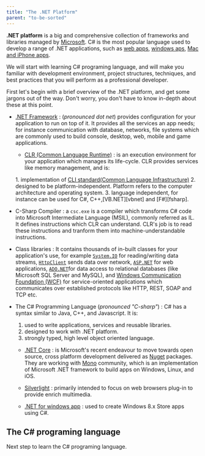 ```yaml
---
title: "The .NET Platform"
parent: "to-be-sorted"
---
```


**.NET platform** is a big and comprehensive collection of frameworks and libraries managed by [Microsoft](https://www.microsoft.com/net). C# is the most popular language used to develop a range of .NET applications, such as [web apps](http://www.asp.net/), [windows aps](https://dev.windows.com/en-us/), [Mac and iPhone apps](https://www.xamarin.com/platform).

We will start with learning <a>C# programing language</a>, and will make you familiar with development environment, project structures, techniques, and best practices that you will perform as a professional developer.

First let's begin with a brief overview of the .NET platform, and get some jargons out of the way. Don't worry, you don't have to know in-depth about these at this point.

*   [.NET Framework](https://msdn.microsoft.com/en-gb/library/w0x726c2(v=vs.110).aspx) : (_pronounced dot net_) provides configuration for your application to run on top of it. It provides all the services an app needs; for instance communication with database, networks, file systems which are commonly used to build console, desktop, web, mobile and game applications.
    *   [CLR (Common Language Runtime)](https://msdn.microsoft.com/en-us/library/8bs2ecf4(v=vs.100).aspx) : is an execution environment for your application which manages its life-cycle. CLR provides services like memory management, and is:

    1\. implementation of [CLI standard(Common Language Infrastructure)](http://www.ecma-international.org/publications/standards/Ecma-335.htm)
    2\. designed to be platform-independent. Platform refers to the computer architecture and operating system.
    3\. language independent, for instance can be used for C#, C++,[VB.NET][vbnet] and [F#][fsharp].

*   C-Sharp Compiler : a `csc.exe` is a compiler which transforms C# code into Microsoft Intermediate Language (MSIL), commonly referred as IL. It defines instructions which CLR can understand. CLR's job is to read these instructions and tranform them into machine-understandable instructions.

*   Class libraries : It contains thousands of in-built classes for your application's use, for example [`System.IO`](https://msdn.microsoft.com/en-us/library/system.io(v=vs.110).aspx) for reading/writing data streams, [`HttpClient`](https://msdn.microsoft.com/en-us/library/system.net.http.httpclient(v=vs.118).aspx) sends data over network, [`ASP.NET`](http://www.asp.net/) for web applications, [`ADO.NET`](https://msdn.microsoft.com/en-us/library/h43ks021(v=vs.110).aspx)for data access to relational databases (like Microsoft SQL Server and MySQL), and [Windows Communication Foundation (WCF)](https://msdn.microsoft.com/en-us/library/ms735119(v=vs.90).aspx) for service-oriented applications which communicates over established protocols like HTTP, REST, SOAP and TCP etc.

*   The C# Programming Language (_pronounced "C-sharp"_) : C# has a syntax similar to Java, C++, and Javascript. It is:

    1.  used to write applications, services and reusable libraries.
    2.  designed to work with .NET platform.
    3.  strongly typed, high level object oriented language.
    *   [.NET Core](https://blogs.msdn.microsoft.com/dotnet/2014/12/04/introducing-net-core/) : is Microsoft's recent endeavour to move towards open source, cross platform development delivered as [Nuget](https://www.nuget.org/) packages. They are working with [Mono](http://www.mono-project.com/) community, which is an implementation of Microsoft .NET framework to build apps on Windows, Linux, and iOS.

    *   [Silverlight](https://www.microsoft.com/silverlight/) : primarily intended to focus on web browsers plug-in to provide enrich multimedia.

    *   [.NET for windows app](https://dev.windows.com/en-us/) : used to create Windows 8.x Store apps using C#.

## The C# programing language

Next step to learn the <a>C# programing language</a>.
